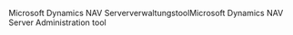 <span data-ttu-id="0c8a6-101">Microsoft Dynamics NAV Serververwaltungstool</span><span class="sxs-lookup"><span data-stu-id="0c8a6-101">Microsoft Dynamics NAV Server Administration tool</span></span>